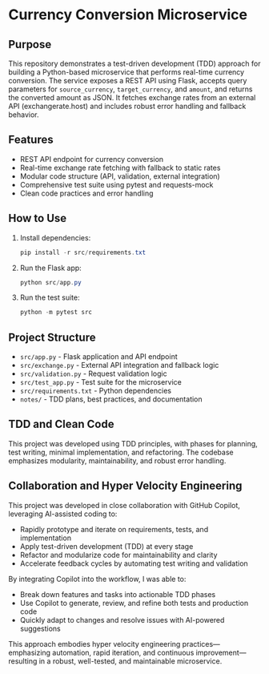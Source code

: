 # Currency Conversion Microservice

## Purpose

This repository demonstrates a test-driven development (TDD) approach for building a Python-based microservice that performs real-time currency conversion. The service exposes a REST API using Flask, accepts query parameters for `source_currency`, `target_currency`, and `amount`, and returns the converted amount as JSON. It fetches exchange rates from an external API (exchangerate.host) and includes robust error handling and fallback behavior.

## Features
- REST API endpoint for currency conversion
- Real-time exchange rate fetching with fallback to static rates
- Modular code structure (API, validation, external integration)
- Comprehensive test suite using pytest and requests-mock
- Clean code practices and error handling

## How to Use
1. Install dependencies:
   ```powershell
   pip install -r src/requirements.txt
   ```
2. Run the Flask app:
   ```powershell
   python src/app.py
   ```
3. Run the test suite:
   ```powershell
   python -m pytest src
   ```

## Project Structure
- `src/app.py` - Flask application and API endpoint
- `src/exchange.py` - External API integration and fallback logic
- `src/validation.py` - Request validation logic
- `src/test_app.py` - Test suite for the microservice
- `src/requirements.txt` - Python dependencies
- `notes/` - TDD plans, best practices, and documentation

## TDD and Clean Code
This project was developed using TDD principles, with phases for planning, test writing, minimal implementation, and refactoring. The codebase emphasizes modularity, maintainability, and robust error handling.

## Collaboration and Hyper Velocity Engineering
This project was developed in close collaboration with GitHub Copilot, leveraging AI-assisted coding to:
- Rapidly prototype and iterate on requirements, tests, and implementation
- Apply test-driven development (TDD) at every stage
- Refactor and modularize code for maintainability and clarity
- Accelerate feedback cycles by automating test writing and validation

By integrating Copilot into the workflow, I was able to:
- Break down features and tasks into actionable TDD phases
- Use Copilot to generate, review, and refine both tests and production code
- Quickly adapt to changes and resolve issues with AI-powered suggestions

This approach embodies hyper velocity engineering practices—emphasizing automation, rapid iteration, and continuous improvement—resulting in a robust, well-tested, and maintainable microservice.
